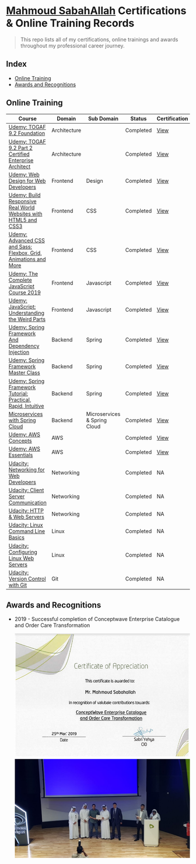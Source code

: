 # [Mahmoud SabahAllah](https://github.com/sabahallah) Certifications & Online Training Records

> This repo lists all of my certifications, online trainings and awards throughout my professional career journey.

## Index

* [Online Training](#online-training)
* [Awards and Recognitions](#awards-and-recognitions)

## Online Training

| Course      | Domain | Sub Domain | Status | Certification |
| ----------- | --- | --- | ----------- | -------- |
| [Udemy:  TOGAF 9.2 Foundation](https://www.udemy.com/togaf-part1)      | Architecture | | Completed       | [View](https://www.udemy.com/certificate/UC-4VKPEAPP/)
| [Udemy:  TOGAF 9.2 Part 2 Certified Enterprise Architect](https://www.udemy.com/course/togaf-part2)      | Architecture | | Completed       | [View](https://www.udemy.com/certificate/UC-MDRSCSHI/)
| [Udemy:  Web Design for Web Developers](https://www.udemy.com/web-design-secrets/)      | Frontend | Design | Completed       | [View](https://www.udemy.com/certificate/UC-XK378KM2/)
| [Udemy: Build Responsive Real World Websites with HTML5 and CSS3](https://www.udemy.com/design-and-develop-a-killer-website-with-html5-and-css3/)   | Frontend | CSS | Completed        | [View](https://www.udemy.com/certificate/UC-NB50CQWJ/)
| [Udemy: Advanced CSS and Sass: Flexbox, Grid, Animations and More](https://www.udemy.com/design-and-develop-a-killer-website-with-html5-and-css3/)   | Frontend |  CSS | Completed        | [View](https://www.udemy.com/certificate/UC-IAI350O4/)
| [Udemy: The Complete JavaScript Course 2019](https://www.udemy.com/the-complete-javascript-course/)   | Frontend |  Javascript | Completed        | [View](https://www.udemy.com/certificate/UC-7HD9YZ33/)
| [Udemy: JavaScript: Understanding the Weird Parts](https://www.udemy.com/understand-javascript/)      | Frontend |  Javascript | Completed       | [View](https://www.udemy.com/certificate/UC-1ERCIUNO/)
| [Udemy: Spring Framework And Dependency Injection](https://www.udemy.com/spring-framework-video-tutorial/)      | Backend | Spring| Completed       | [View](https://www.udemy.com/certificate/UC-K8QP42CS/)
| [Udemy: Spring Framework Master Class](https://www.udemy.com/spring-tutorial-for-beginners/)   | Backend | Spring| Completed        | [View](https://www.udemy.com/certificate/UC-YA41DL6N/)
| [Udemy: Spring Framework Tutorial: Practical, Rapid, Intuitive](https://www.udemy.com/spring-framework-4/)   | Backend | Spring| Completed        | [View](https://www.udemy.com/certificate/UC-LDDX2GL8/)
| [Microservices with Spring Cloud](https://www.udemy.com/course/microservices-with-spring-cloud/) | Backend | Microservices & Spring Cloud| Completed | [View](https://www.udemy.com/certificate/UC-ad0a59a1-d725-4cb4-a33d-55a3f596b1b8/)
| [Udemy: AWS Concepts](https://www.udemy.com/aws-concepts)      | AWS | | Completed       | [View](https://www.udemy.com/certificate/UC-EVKXZGAE/)
| [Udemy: AWS Essentials](https://www.udemy.com/course/draft/1036550/)      | AWS | | Completed       | [View](https://www.udemy.com/certificate/UC-bfa7629c-0b65-4a51-92ce-7bb7942f9805/)
| [Udacity: Networking for Web Developers](https://www.udacity.com/course/networking-for-web-developers--ud256)      | Networking | | Completed       | NA
| [Udacity: Client Server Communication](https://www.udacity.com/course/client-server-communication--ud897)      | Networking | | Completed       | NA
| [Udacity: HTTP & Web Servers](https://www.udacity.com/course/http-web-servers--ud303) | Networking | | Completed       | NA
| [Udacity: Linux Command Line Basics](https://www.udacity.com/course/linux-command-line-basics--ud595)      | Linux | | Completed       | NA
| [Udacity: Configuring Linux Web Servers](https://www.udacity.com/course/configuring-linux-web-servers--ud299)      | Linux | | Completed       | NA
| [Udacity: Version Control with Git](https://www.udacity.com/course/version-control-with-git--ud123)      | Git | | Completed       | NA

## Awards and Recognitions

* 2019 - Successful completion of Conceptwave Enterprise Catalogue and Order Care Transformation

    ![cw transformation project certificate of appreciation image](./metadata/cw-transformation-project-certificate-of-appreciation.PNG)
    ![Ceremony image](./metadata/cw-transformation-project-certificate-of-appreciation-image-2019-03-25-at-8.58.24-AM.jpeg)
